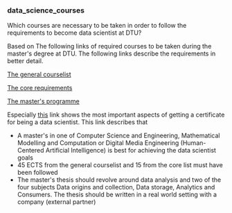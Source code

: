 ### data_science_courses
Which courses are necessary to be taken in order to follow the requirements to become data scientist at DTU?

Based on The following links of required courses to be taken during the master's degree at DTU. The following links describe the requirements in better detail.

[The general courselist](https://www.compute.dtu.dk/english/education/Data-Science-Big-Data/Courselist)

[The core requirements](https://www.compute.dtu.dk/english/education/Data-Science-Big-Data/Core)

[The master's programme](https://www.dtu.dk/english/education/msc/programmes/human-centered-artificial-intelligence#study-programme__focus_areas__data-science)


Especially [this](https://www.compute.dtu.dk/english/education/Data-Science-Big-Data) link shows the most important aspects of getting a certificate for being a data scientist. This link describes that
* A master's in one of Computer Science and Engineering, Mathematical Modelling and Computation or Digital Media Engineering (Human-Centered Artificial Intelligence) is best for achieving the data scientist goals
* 45 ECTS from the general courselist and 15 from the core list must have been followed
* The master's thesis should revolve around data analysis and two of the four subjects Data origins and collection, Data storage, Analytics and Consumers. The thesis should be written in a real world setting with a company (external partner)
